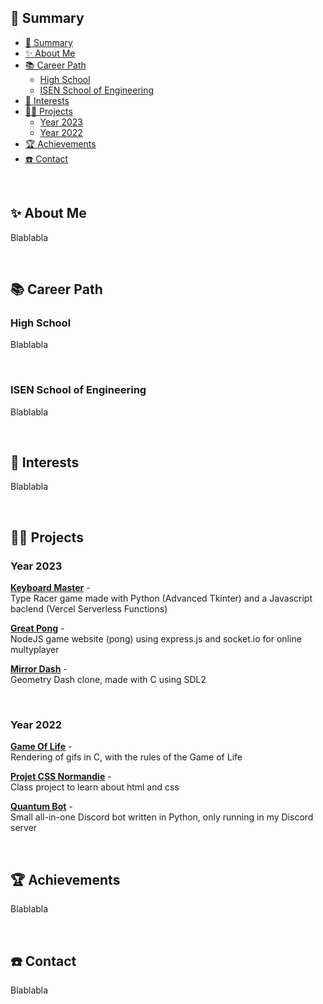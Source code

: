 ## 📌 Summary

- [📌 Summary](#-summary)
- [✨ About Me](#-about-me)
- [📚 Career Path](#-career-path)
	- [High School](#high-school)
	- [ISEN School of Engineering](#isen-school-of-engineering)
- [🔮 Interests](#-interests)
- [👨‍💻 Projects](#-projects)
	- [Year 2023](#year-2023)
	- [Year 2022](#year-2022)
- [🏆 Achievements](#-achievements)
- [☎️ Contact](#️-contact)



<br>



## ✨ About Me

Blablabla



<br>



## 📚 Career Path

### High School
Blablabla


<br>


### ISEN School of Engineering
Blablabla



<br>



## 🔮 Interests

Blablabla



<br>



<!--## 🛠 Skills

### Languages
<a href="https://www.modular.com/mojo"><img src="https://skillicons.dev/icons?i=express" height="32px"></a>
<a href="https://www.python.org"><img src="https://skillicons.dev/icons?i=python" height="16px"></a>&nbsp;
<a href="https://www.cplusplus.com"><img src="https://skillicons.dev/icons?i=cpp" height="32px"></a>
<a href="https://www.cprogramming.com"><img src="https://skillicons.dev/icons?i=c" height="16px"></a>&nbsp;
<a href="https://www.rust-lang.org"><img src="https://skillicons.dev/icons?i=rust" height="32px"></a>&nbsp;&nbsp;&nbsp;&nbsp;
<a href="https://www.java.com"><img src="https://skillicons.dev/icons?i=java" height="32px"></a>&nbsp;
<a href="https://learn.microsoft.com/en-us/dotnet/csharp/"><img src="https://skillicons.dev/icons?i=cs" height="32px"></a>&nbsp;
<a href="https://go.dev"><img src="https://skillicons.dev/icons?i=go" height="32px"></a>

### Web Developpement
<a href="https://developer.mozilla.org/en-US/docs/Web/HTML"><img src="https://skillicons.dev/icons?i=html" height="32px"></a>&nbsp;
<a href="https://sass-lang.com"><img src="https://skillicons.dev/icons?i=sass" height="32px"></a>
<a href="https://developer.mozilla.org/en-US/docs/Web/CSS/"><img src="https://skillicons.dev/icons?i=css" height="16px"></a>&nbsp;
<a href="https://www.typescriptlang.org"><img src="https://skillicons.dev/icons?i=ts" height="32px"></a>
<a href="https://developer.mozilla.org/en-US/docs/Web/JavaScript/"><img src="https://skillicons.dev/icons?i=js" height="16px"></a>&nbsp;
<a href="https://www.php.net"><img src="https://skillicons.dev/icons?i=php" height="32px"></a>&nbsp;
<a href="https://vitejs.dev"><img src="https://skillicons.dev/icons?i=vite" height="32px"></a>
<a href="https://webpack.js.org"><img src="https://skillicons.dev/icons?i=webpack" height="16px"></a>

### Databases
<a href="https://www.mongodb.com"><img src="https://skillicons.dev/icons?i=mongodb" height="32px"></a>&nbsp;
<a href="https://www.postgresql.org"><img src="https://skillicons.dev/icons?i=postgresql" height="32px"></a>
<a href="https://www.mysql.com"><img src="https://skillicons.dev/icons?i=mysql" height="16px"></a>&nbsp;
<a href="https://redis.io"><img src="https://skillicons.dev/icons?i=redis" height="32px"></a>&nbsp;
<a href="https://graphql.org"><img src="https://skillicons.dev/icons?i=graphql" height="32px"></a>	

### Softwares
<a href="https://www.linux.org"><img src="https://skillicons.dev/icons?i=linux" height="32px"></a>&nbsp;
<a href="https://neovim.io"><img src="https://skillicons.dev/icons?i=neovim" height="32px"></a>&nbsp;
<a href="https://www.unrealengine.com"><img src="https://skillicons.dev/icons?i=unreal" height="32px"></a>

### Miscellaneous
<a href="https://www.gnu.org/software/bash/"><img src="https://skillicons.dev/icons?i=bash" height="32px"></a>&nbsp;
<a href="https://docs.microsoft.com/en-us/powershell/"><img src="https://skillicons.dev/icons?i=powershell" height="32px"></a>&nbsp;
<a href="https://cmake.org"><img src="https://skillicons.dev/icons?i=cmake" height="32px"></a>&nbsp;
<a href="https://www.latex-project.org"><img src="https://skillicons.dev/icons?i=latex" height="32px"></a>&nbsp;
<a href="https://kubernetes.io"><img src="https://skillicons.dev/icons?i=kubernetes" height="32px"></a>
<a href="https://www.docker.com"><img src="https://skillicons.dev/icons?i=docker" height="16px"></a>-->



<!--<br>-->



## 👨‍💻 Projects

### Year 2023

**[Keyboard Master](https://github.com/SkohTV/Keyboard-master)** -
<a href="#year-2023"><img src="https://skillicons.dev/icons?i=py,js,mongo" height="12px"></a><br>
Type Racer game made with Python (Advanced Tkinter) and a Javascript baclend (Vercel Serverless Functions)
<br>

**[Great Pong](https://github.com/SkohTV/Great-pong)** -
<a href="#year-2023"><img src="https://skillicons.dev/icons?i=html,sass,js" height="12px"></a><br>
NodeJS game website (pong) using express.js and socket.io for online multyplayer
<br>

**[Mirror Dash](https://github.com/SkohTV/Mirror-dash)** -
<a href="#year-2023"><img src="https://skillicons.dev/icons?i=c,cmake" height="12px"></a><br>
Geometry Dash clone, made with C using SDL2


<br>


### Year 2022

**[Game Of Life](https://github.com/SkohTV/Game-of-life)** -
<a href="#year-2022"><img src="https://skillicons.dev/icons?i=c" height="12px"></a><br>
Rendering of gifs in C, with the rules of the Game of Life
<br>

**[Projet CSS Normandie](https://github.com/SkohTV/Project-css-normandie)** -
<a href="#year-2022"><img src="https://skillicons.dev/icons?i=html,sass" height="12px"></a><br>
Class project to learn about html and css
<br>

**[Quantum Bot](https://github.com/SkohTV/Quantum-bot)** -
<a href="#year-2022"><img src="https://skillicons.dev/icons?i=py" height="12px"></a><br>
Small all-in-one Discord bot written in Python, only running in my Discord server



<br>



## 🏆 Achievements

Blablabla



<br>



## ☎️ Contact

Blablabla
